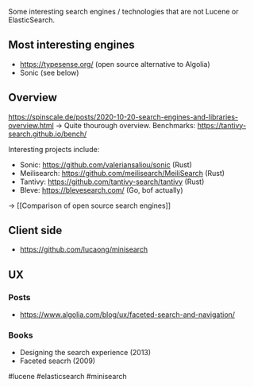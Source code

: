 Some interesting search engines / technologies that are not Lucene or ElasticSearch.

## Most interesting engines

- https://typesense.org/ (open source alternative to Algolia)
- Sonic (see below)

## Overview

https://spinscale.de/posts/2020-10-20-search-engines-and-libraries-overview.html -> Quite thourough overview.
Benchmarks: https://tantivy-search.github.io/bench/

Interesting projects include:

- Sonic: https://github.com/valeriansaliou/sonic (Rust)
- Meilisearch: https://github.com/meilisearch/MeiliSearch (Rust)
- Tantivy: https://github.com/tantivy-search/tantivy (Rust)
- Bleve: https://blevesearch.com/ (Go, bof actually)

→ [[Comparison of open source search engines]]

## Client side

- https://github.com/lucaong/minisearch

## UX

### Posts

- https://www.algolia.com/blog/ux/faceted-search-and-navigation/

### Books

- Designing the search experience (2013)
- Faceted seacrh (2009)

<!-- Keywords -->
#lucene #elasticsearch #minisearch
<!-- /Keywords -->
